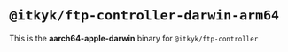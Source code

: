 # `@itkyk/ftp-controller-darwin-arm64`

This is the **aarch64-apple-darwin** binary for `@itkyk/ftp-controller`

